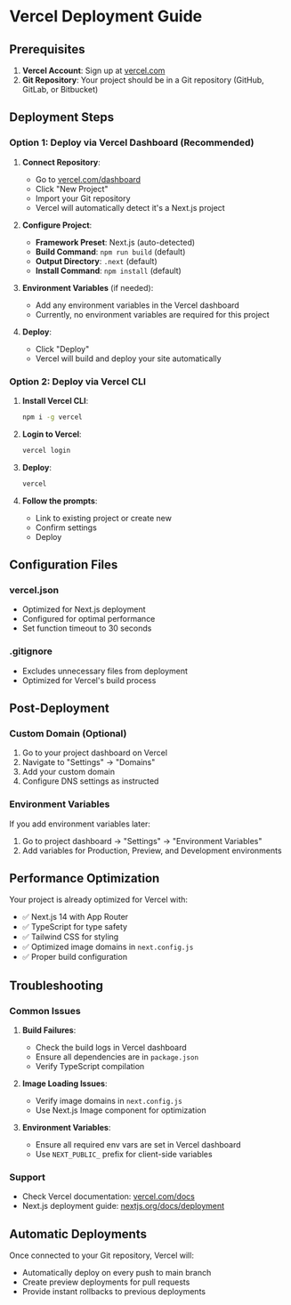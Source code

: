 # Vercel Deployment Guide

## Prerequisites

1. **Vercel Account**: Sign up at [vercel.com](https://vercel.com)
2. **Git Repository**: Your project should be in a Git repository (GitHub, GitLab, or Bitbucket)

## Deployment Steps

### Option 1: Deploy via Vercel Dashboard (Recommended)

1. **Connect Repository**:
   - Go to [vercel.com/dashboard](https://vercel.com/dashboard)
   - Click "New Project"
   - Import your Git repository
   - Vercel will automatically detect it's a Next.js project

2. **Configure Project**:
   - **Framework Preset**: Next.js (auto-detected)
   - **Build Command**: `npm run build` (default)
   - **Output Directory**: `.next` (default)
   - **Install Command**: `npm install` (default)

3. **Environment Variables** (if needed):
   - Add any environment variables in the Vercel dashboard
   - Currently, no environment variables are required for this project

4. **Deploy**:
   - Click "Deploy"
   - Vercel will build and deploy your site automatically

### Option 2: Deploy via Vercel CLI

1. **Install Vercel CLI**:
   ```bash
   npm i -g vercel
   ```

2. **Login to Vercel**:
   ```bash
   vercel login
   ```

3. **Deploy**:
   ```bash
   vercel
   ```

4. **Follow the prompts**:
   - Link to existing project or create new
   - Confirm settings
   - Deploy

## Configuration Files

### vercel.json
- Optimized for Next.js deployment
- Configured for optimal performance
- Set function timeout to 30 seconds

### .gitignore
- Excludes unnecessary files from deployment
- Optimized for Vercel's build process

## Post-Deployment

### Custom Domain (Optional)
1. Go to your project dashboard on Vercel
2. Navigate to "Settings" → "Domains"
3. Add your custom domain
4. Configure DNS settings as instructed

### Environment Variables
If you add environment variables later:
1. Go to project dashboard → "Settings" → "Environment Variables"
2. Add variables for Production, Preview, and Development environments

## Performance Optimization

Your project is already optimized for Vercel with:
- ✅ Next.js 14 with App Router
- ✅ TypeScript for type safety
- ✅ Tailwind CSS for styling
- ✅ Optimized image domains in `next.config.js`
- ✅ Proper build configuration

## Troubleshooting

### Common Issues

1. **Build Failures**:
   - Check the build logs in Vercel dashboard
   - Ensure all dependencies are in `package.json`
   - Verify TypeScript compilation

2. **Image Loading Issues**:
   - Verify image domains in `next.config.js`
   - Use Next.js Image component for optimization

3. **Environment Variables**:
   - Ensure all required env vars are set in Vercel dashboard
   - Use `NEXT_PUBLIC_` prefix for client-side variables

### Support
- Check Vercel documentation: [vercel.com/docs](https://vercel.com/docs)
- Next.js deployment guide: [nextjs.org/docs/deployment](https://nextjs.org/docs/deployment)

## Automatic Deployments

Once connected to your Git repository, Vercel will:
- Automatically deploy on every push to main branch
- Create preview deployments for pull requests
- Provide instant rollbacks to previous deployments 